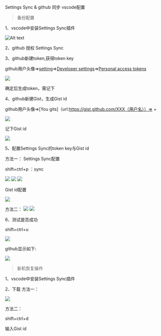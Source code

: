 Settings Sync & github 同步 vscode配置

>备份配置

1、vscode中安装Settings Sync插件

![Alt text](/tool/img/1.jpg)

2、github 授权 Settings Sync



3、github新建token,获得token key

github用户头像=>[setting](https://github.com/settings/profile)=>[Developer settings](https://github.com/settings/apps)=>[Personal access tokens](https://github.com/settings/tokens)

![](/tool/img/6.jpg)

确定后生成token，需记下

4、github新建Gist，生成Gist id

github用户头像=>[You gits]（url:https://gist.github.com/XXX（用户名））=> +


![](/tool/img/8.jpg)

记下Gist id

![](/tool/img/9.jpg)

5、配置Settings Sync的token key与Gist id

方法一：
Settings Sync配置

shift+ctrl+p ：sync

![](/tool/img/11.jpg)
![](/tool/img/12.jpg)
![](/tool/img/13.jpg)

Gist id配置

![](/tool/img/10.jpg)


方法二：
![](/tool/img/4.jpg)
![](/tool/img/5.jpg)

6、测试是否成功

shift+ctrl+u

![](/tool/img/14.jpg)

github显示如下:

![](/tool/img/7.jpg)

>新机恢复操作

1、vscode中安装Settings Sync插件

2、下载
方法一：

![](/tool/img/15.jpg)

方法二：

shift+ctrl+d

输入Gist id